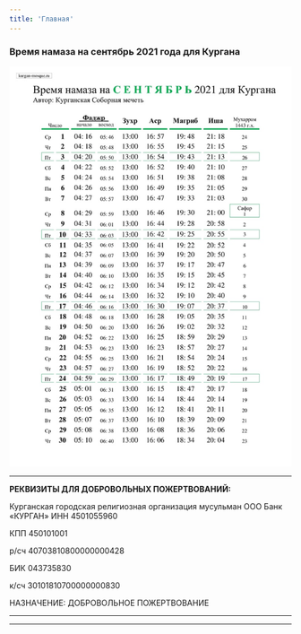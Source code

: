 ```yaml
---
title: 'Главная'
---
```


### Время намаза на сентябрь 2021 года для Кургана

![Время намаза на сентябрь 2021 года для Кургана](./index/09.21.jpg)

---


**РЕКВИЗИТЫ ДЛЯ ДОБРОВОЛЬНЫХ ПОЖЕРТВОВАНИЙ:**

Курганская городская религиозная организация мусульман
ООО Банк «КУРГАН»
ИНН 4501055960

КПП 450101001

р/сч 40703810800000000428

БИК 043735830

к/сч 30101810700000000830

НАЗНАЧЕНИЕ: ДОБРОВОЛЬНОЕ ПОЖЕРТВОВАНИЕ

---


---


